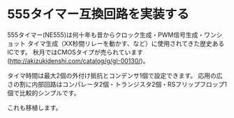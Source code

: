 # 555タイマー互換回路を実装する

<!--思いつきです。**この実装に意味はあるのかと言われると正直微妙です**。-->

555タイマー(NE555)は何十年も昔からクロック生成・PWM信号生成・ワンショット
タイマ生成（XX秒間リレーを動かす、など）に使用されてきた歴史あるICです。
秋月ではCMOSタイプが売られています(<http://akizukidenshi.com/catalog/g/gI-00130/>)。

タイマ時間は最大2個の外付け抵抗とコンデンサ1個で設定できます。
応用の広さの割に内部回路はコンパレータ2個・トランジスタ2個・RSフリップフロップ1個で比較的シンプルです。

これも移植します。
